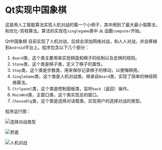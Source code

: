 
# Qt实现中国象棋 

这是用人工智能算法实现人机对战的莪一个小例子，其中用到了最大最小值算法，和优化-剪枝算法。算法的实现在`singlegame`类中 从 函数`computer`开始。

Qt中国象棋 目前实现了人机对战，后续会添加网络对战，和人人对战，并会移植到`Android`平台上。程序包含以下几个部分：

1. `Board`类，这个类主要用来实现棋盘和棋子的绘制以及走棋的规则。
2. `Stone`类，这个类是棋子类，定义了棋子的属性。
3. `Step`类，这个类是步数类，用来保存记录棋子的移动，以便悔棋用。
3. `SingleGame`类，这个类是人机对战类，继承自`Board`类，实现了简单的神经网络算法。
4. `Ctrlpanel`类，这个类是控制面板类，监听`back`（返回）操作。
5. `MainWnd`类，主窗口类，这个类实现总的窗口。
6. `ChooseDlg`类，这个类是选择对话框类，实现用户的选择对战的类型。

程序运行图：

![选择对战类型](http://7xsc1o.com1.z0.glb.clouddn.com/qt%E4%B8%AD%E5%9B%BD%E8%B1%A1%E6%A3%8B%E9%80%89%E6%8B%A9%E5%AF%B9%E6%88%98%E7%B1%BB%E5%9E%8B.png)

![界面](http://7xsc1o.com1.z0.glb.clouddn.com/qt%E4%B8%AD%E5%9B%BD%E8%B1%A1%E6%A3%8B%E7%95%8C%E9%9D%A2.png)

![人机对战](http://7xsc1o.com1.z0.glb.clouddn.com/qt%E4%B8%AD%E5%9B%BD%E8%B1%A1%E6%A3%8B%E4%BA%BA%E6%9C%BA%E5%AF%B9%E6%88%98.png)
